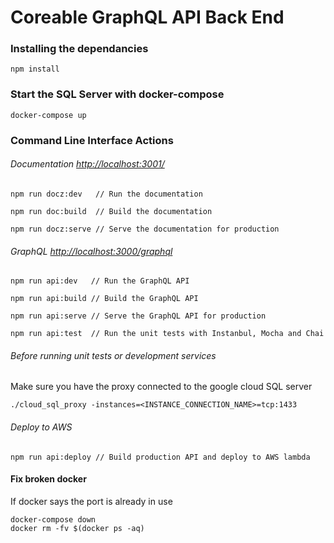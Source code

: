 # Coreable GraphQL API Back End

  
### Installing the dependancies

  
`npm install`

  
### Start the SQL Server with docker-compose


`docker-compose up`


### Command Line Interface Actions

  
###### Documentation [http://localhost:3001/](http://localhost:3001/)

`npm run docz:dev   // Run the documentation`

`npm run doc:build  // Build the documentation`

`npm run docz:serve // Serve the documentation for production`

###### GraphQL [http://localhost:3000/graphql](http://localhost:3000/graphql)

`npm run api:dev   // Run the GraphQL API`

`npm run api:build // Build the GraphQL API`

`npm run api:serve // Serve the GraphQL API for production`

`npm run api:test  // Run the unit tests with Instanbul, Mocha and Chai`

###### Before running unit tests or development services

Make sure you have the proxy connected to the google cloud SQL server

`./cloud_sql_proxy -instances=<INSTANCE_CONNECTION_NAME>=tcp:1433`

###### Deploy to AWS

`npm run api:deploy // Build production API and deploy to AWS lambda`

#### Fix broken docker

If docker says the port is already in use

  
```
docker-compose down
docker rm -fv $(docker ps -aq)
```